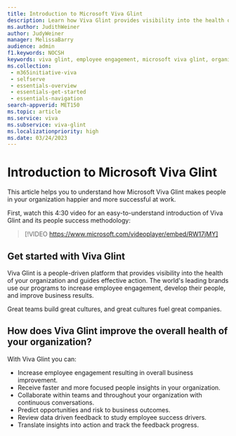 ```yaml
---
title: Introduction to Microsoft Viva Glint 
description: Learn how Viva Glint provides visibility into the health of your organization and guides effective action. The world's leading brands use Viva Glint programs to increase employee engagement, develop their people, and improve business results. 
ms.author: JudithWeiner
author: JudyWeiner
manager: MelissaBarry
audience: admin
f1.keywords: NOCSH
keywords: viva glint, employee engagement, microsoft viva glint, organization health, viva glint history
ms.collection: 
 - m365initiative-viva
 - selfserve
 - essentials-overview
 - essentials-get-started
 - essentials-navigation
search-appverid: MET150
ms.topic: article
ms.service: viva
ms.subservice: viva-glint
ms.localizationpriority: high
ms.date: 03/24/2023
---
```


# Introduction to Microsoft Viva Glint

This article helps you to understand how Microsoft Viva Glint makes people in your organization happier and more successful at work.

First, watch this 4:30 video for an easy-to-understand introduction of Viva Glint and its people success methodology:

> [!VIDEO https://www.microsoft.com/videoplayer/embed/RW17jMY]

## Get started with Viva Glint

Viva Glint is a people-driven platform that provides visibility into the health of your organization and guides effective action. The world's leading brands use our programs to increase employee engagement, develop their people, and improve business results.

Great teams build great cultures, and great cultures fuel great companies.

## How does Viva Glint improve the overall health of your organization?

With Viva Glint you can:

- Increase employee engagement resulting in overall business improvement.
- Receive faster and more focused people insights in your organization.
- Collaborate within teams and throughout your organization with continuous conversations.
- Predict opportunities and risk to business outcomes.
- Review data driven feedback to study employee success drivers.
- Translate insights into action and track the feedback progress.
